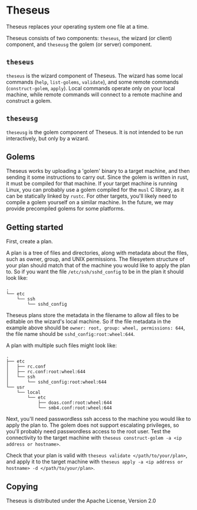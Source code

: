 # Theseus
Theseus replaces your operating system one file at a time.

Theseus consists of two components: `theseus`, the wizard (or client) component, and `theseusg` the golem (or server) component.

## `theseus`
`theseus` is the wizard component of Theseus.
The wizard has some local commands (`help`, `list-golems`, `validate`), and some remote commands (`construct-golem`, `apply`).
Local commands operate only on your local machine, while remote commands will connect to a remote machine and construct a golem.


## `theseusg`
`theseusg` is the golem component of Theseus.
It is not intended to be run interactively, but only by a wizard.

## Golems
Theseus works by uploading a 'golem' binary to a target machine, and then sending it some instructions to carry out.
Since the golem is written in rust, it must be compiled for that machine.
If your target machine is running Linux, you can probably use a golem compiled for the `musl` C library, as it can be statically linked by `rustc`.
For other targets, you'll likely need to compile a golem yourself on a similar machine.
In the future, we may provide precompiled golems for some platforms.


## Getting started
First, create a plan.

A plan is a tree of files and directories, along with metadata about the files, such as owner, group, and UNIX permissions.
The filesyetem structure of your plan should match that of the machine you would like to apply the plan to.
So if you want the file `/etc/ssh/sshd_config` to be in the plan it should look like:
```
.
└── etc
    └── ssh
        └── sshd_config
```

Theseus plans store the metadata in the filename to allow all files to be editable on the wizard's local machine.
So if the file metadata in the example above should be `owner: root, group: wheel, permissions: 644`, the file name should be `sshd_config:root:wheel:644`.

A plan with multiple such files might look like:
```
.
├── etc
│   ├── rc.conf
│   ├── rc.conf:root:wheel:644
│   └── ssh
│       └── sshd_config:root:wheel:644
└── usr
    └── local
        └── etc
            ├── doas.conf:root:wheel:644
            └── smb4.conf:root:wheel:644
```

Next, you'll need passwordless ssh access to the machine you would like to apply the plan to.
The golem does not support escalating privileges, so you'll probably need passwordless access to the root user.
Test the connectivity to the target machine with `theseus construct-golem -a <ip address or hostname>`.

Check that your plan is valid with `theseus validate </path/to/your/plan>`, and apply it to the target machine with `theseus apply -a <ip address or hostname> -d </path/to/your/plan>`.


## Copying
Theseus is distributed under the Apache License, Version 2.0 
